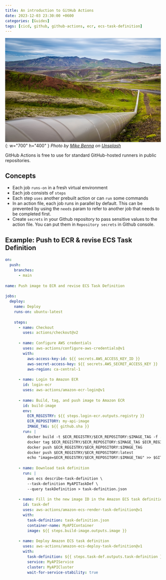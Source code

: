 ```yaml
---
title: An introduction to GitHub Actions
date: 2023-12-03 23:30:00 +0600
categories: [Guides]
tags: [cicd, github, github-actions, ecr, ecs-task-definition]
---
```


![Desktop View](/assets/img/bg/mike-benna-X-NAMq6uP3Q-unsplash.jpg){: w="700" h="400" }
_Photo by <a href="https://unsplash.com/@mbenna?utm_content=creditCopyText&utm_medium=referral&utm_source=unsplash">Mike Benna</a> on <a href="https://unsplash.com/photos/gray-pipe-on-green-grass-X-NAMq6uP3Q?utm_content=creditCopyText&utm_medium=referral&utm_source=unsplash">Unsplash</a>_

GitHub Actions is free to use for standard GitHub-hosted runners in public repositories.

## Concepts

* Each job `runs-on` in a fresh virtual environment
* Each job consists of `steps`
* Each step `uses` another prebuilt action or can `run` some commands
* In an action file, each job runs in parallel by default. This can be prevented by using the `needs` param to refer to another job that needs to be completed first.
* Create `secrets` in your Github repository to pass sensitive values to the action file. You can put them in `Repository secrets` in Github console.

## Example: Push to ECR & revise ECS Task Definition

```yaml
on:
  push:
    branches:
      - main

name: Push image to ECR and revise ECS Task Definition

jobs:
  deploy:
    name: Deploy
    runs-on: ubuntu-latest

    steps:
      - name: Checkout
        uses: actions/checkout@v2

      - name: Configure AWS credentials
        uses: aws-actions/configure-aws-credentials@v1
        with:
          aws-access-key-id: ${{ secrets.AWS_ACCESS_KEY_ID }}
          aws-secret-access-key: ${{ secrets.AWS_SECRET_ACCESS_KEY }}
          aws-region: ca-central-1

      - name: Login to Amazon ECR
        id: login-ecr
        uses: aws-actions/amazon-ecr-login@v1

      - name: Build, tag, and push image to Amazon ECR
        id: build-image
        env:
          ECR_REGISTRY: ${{ steps.login-ecr.outputs.registry }}
          ECR_REPOSITORY: my-api-image
          IMAGE_TAG: ${{ github.sha }}
        run: |
          docker build -t $ECR_REGISTRY/$ECR_REPOSITORY:$IMAGE_TAG -f ./backend/Dockerfile ./backend
          docker tag $ECR_REGISTRY/$ECR_REPOSITORY:$IMAGE_TAG $ECR_REGISTRY/$ECR_REPOSITORY:latest
          docker push $ECR_REGISTRY/$ECR_REPOSITORY:$IMAGE_TAG
          docker push $ECR_REGISTRY/$ECR_REPOSITORY:latest
          echo "image=$ECR_REGISTRY/$ECR_REPOSITORY:$IMAGE_TAG" >> $GITHUB_OUTPUT
      
      - name: Download task definition
        run: |
          aws ecs describe-task-definition \
          --task-definition MyAPITaskDef \
          --query taskDefinition > task-definition.json

      - name: Fill in the new image ID in the Amazon ECS task definition
        id: task-def
        uses: aws-actions/amazon-ecs-render-task-definition@v1
        with:
          task-definition: task-definition.json
          container-name: MyAPIContainer
          image: ${{ steps.build-image.outputs.image }}

      - name: Deploy Amazon ECS task definition
        uses: aws-actions/amazon-ecs-deploy-task-definition@v1
        with:
          task-definition: ${{ steps.task-def.outputs.task-definition }}
          service: MyAPIService
          cluster: MyAPICluster
          wait-for-service-stability: true

```
